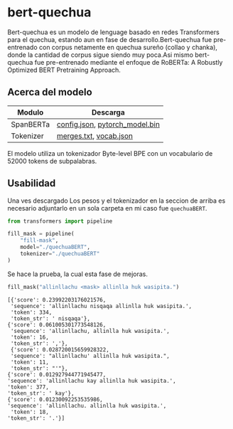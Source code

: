 # bert-quechua
Bert-quechua es un modelo de lenguage basado en redes Transformers para el quechua, estando aun en fase de desarrollo.Bert-quechua fue pre-entrenado con corpus netamente en quechua sureño (collao y chanka), donde la cantidad de corpus sigue siendo muy poca.Asi mismo bert-quechua fue pre-entrenado mediante el enfoque de RoBERTa: A Robustly Optimized BERT Pretraining Approach.

## Acerca del modelo
|Modulo| Descarga |
|------|----------|
| SpanBERTa | [config.json](https://drive.google.com/file/d/1lDaVeJc90TKbBrhxZKZbIfRTPv9VSsOg/view?usp=sharing), [pytorch_model.bin](https://drive.google.com/file/d/16SkLOsfja22kIwExs4NiU5pjrOV7SUdP/view?usp=sharing) |
| Tokenizer | [merges.txt](https://drive.google.com/file/d/1PrM9LMJ9Pmrc8yqKBT1OMRPXD1urkJ1r/view?usp=sharing), [vocab.json](https://drive.google.com/file/d/1i6L13u5P9HVzzmKsNZxe_wICteulIWY5/view?usp=sharing) |

El modelo utiliza un tokenizador Byte-level BPE con un vocabulario de 52000 tokens de subpalabras.

## Usabilidad
Una ves descargado Los pesos y el tokenizador en la seccion de arriba es necesario adjuntarlo en un sola carpeta en mi caso fue `quechuaBERT`.

```python
from transformers import pipeline

fill_mask = pipeline(
    "fill-mask",
    model="./quechuaBERT",
    tokenizer="./quechuaBERT"
)
```
Se hace la prueba, la cual esta fase de mejoras.

```python
fill_mask("allinllachu <mask> allinlla huk wasipita.")
```
    [{'score': 0.23992203176021576,
     'sequence': 'allinllachu nisqaqa allinlla huk wasipita.',
     'token': 334,
     'token_str': ' nisqaqa'},
    {'score': 0.061005301773548126,
     'sequence': 'allinllachu, allinlla huk wasipita.',
     'token': 16,
     'token_str': ','},
     {'score': 0.028720015659928322,
     'sequence': "allinllachu' allinlla huk wasipita.",
     'token': 11,
     'token_str': "'"},
    {'score': 0.012927944771945477,
    'sequence': 'allinllachu kay allinlla huk wasipita.',
    'token': 377,
    'token_str': ' kay'},
    {'score': 0.01230092253535986,
    'sequence': 'allinllachu. allinlla huk wasipita.',
     'token': 18,
    'token_str': '.'}]
